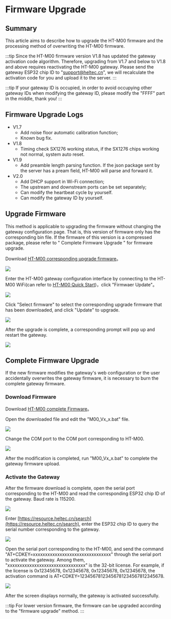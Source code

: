 # Firmware Upgrade


## Summary

This article aims to describe how to upgrade the HT-M00 firmware and the processing method of overwriting the HT-M00 firmware.

:::tip
Since the HT-M00 firmware version V1.8 has updated the gateway activation code algorithm. Therefore, upgrading from V1.7 and below to V1.8 and above requires reactivating the HT-M00 gateway. Please send the gateway ESP32 chip ID to "support@heltec.cn", we will recalculate the activation code for you and upload it to the server.
:::

:::tip
If your gateway ID is occupied, in order to avoid occupying other gateway IDs when modifying the gateway ID, please modify the "FFFF" part in the middle, thank you!
:::


## Firmware Upgrade Logs

- V1.7
  - Add noise floor automatic calibration function;
  - Known bug fix.
- V1.8
  - Timing check SX1276 working status, if the SX1276 chips working not normal, system auto reset.
- V1.9
  - Add preamble length parsing function. If the json package sent by the server has a pream field, HT-M00 will parse and forward it.
- V2.0
  - Add DHCP support in Wi-Fi connection;
  - The upstream and downstream ports can be set separately;
  - Can modify the heartbeat cycle by yourself.
  - Can modify the gateway ID by yourself.


## Upgrade Firmware

This method is applicable to upgrading the firmware without changing the gateway configuration page. That is, this version of firmware only has the corresponding bin file. If the firmware of this version is a compressed package, please refer to " Complete Firmware Upgrade " for firmware upgrade.

Download [HT-M00 corresponding upgrade firmware](https://resource.heltec.cn/download/HT-M00/firmware)。

![](img/update_firmware/01.png)

Enter the HT-M00 gateway configuration interface by connecting to the HT-M00 WiFi(can refer to [HT-M00 Quick Start](/docs/devices/lora-gateway/ht-m00/quick_start))，click "Firmwaer Update"。

![](img/update_firmware/02.png)

Click "Select firmware" to select the corresponding upgrade firmware that has been downloaded, and click "Update" to upgrade.

![](img/update_firmware/03.png)

After the upgrade is complete, a corresponding prompt will pop up and restart the gateway.

![](img/update_firmware/04.png)

## Complete Firmware Upgrade

If the new firmware modifies the gateway's web configuration or the user accidentally overwrites the gateway firmware, it is necessary to burn the complete gateway firmware.

### Download Firmware

Download [HT-M00 complete Firmware](https://resource.heltec.cn/download/HT-M00/firmware/complete_firmware)。

Open the downloaded file and edit the "M00_Vx_x.bat" file.

![](img/update_firmware/05.png)

Change the COM port to the COM port corresponding to HT-M00.

![](img/update_firmware/06.png)

After the modification is completed, run "M00_Vx_x.bat" to complete the gateway firmware upload.

### Activate the Gateway

After the firmware download is complete, open the serial port corresponding to the HT-M00 and read the corresponding ESP32 chip ID of the gateway. Baud rate is 115200.

![](img/update_firmware/07.png)

Enter [https://resource.heltec.cn/search](https://resource.heltec.cn/search), enter the ESP32 chip ID to query the serial number corresponding to the gateway.

![](img/update_firmware/08.png)

Open the serial port corresponding to the HT-M00, and send the command "AT+CDKEY=xxxxxxxxxxxxxxxxxxxxxxxxxxxxxxxx" through the serial port to activate the gateway. Among them, "xxxxxxxxxxxxxxxxxxxxxxxxxxxxxxxx" is the 32-bit license. For example, if the license is 0x12345678, 0x12345678, 0x12345678, 0x12345678, the activation command is AT+CDKEY=12345678123456781234567812345678.

![](img/update_firmware/09.png)

After the screen displays normally, the gateway is activated successfully.


:::tip
For lower version firmware, the firmware can be upgraded according to the "firmware upgrade" method.
:::

